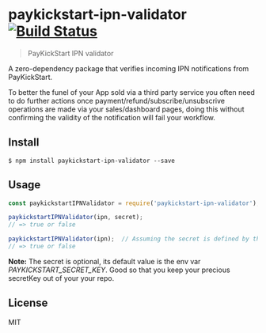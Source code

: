 # paykickstart-ipn-validator [![Build Status](https://travis-ci.com/dassiorleando/paykickstart-ipn-validator.svg?branch=master)](https://travis-ci.com/dassiorleando/paykickstart-ipn-validator)

> PayKickStart IPN validator

A zero-dependency package that verifies incoming IPN notifications from PayKickStart.

To better the funel of your App sold via a third party service you often need to do further actions once payment/refund/subscribe/unsubscrive operations are made via your sales/dashboard pages, doing this without confirming the validity of the notification will fail your workflow.


## Install

```
$ npm install paykickstart-ipn-validator --save
```


## Usage

```js
const paykickstartIPNValidator = require('paykickstart-ipn-validator');

paykickstartIPNValidator(ipn, secret);
// => true or false

paykickstartIPNValidator(ipn);  // Assuming the secret is defined by the env var
// => true or false
```

**Note:** The secret is optional, its default value is the env var *PAYKICKSTART_SECRET_KEY*. Good so that you keep your precious secretKey out of your your repo.

## License
MIT
